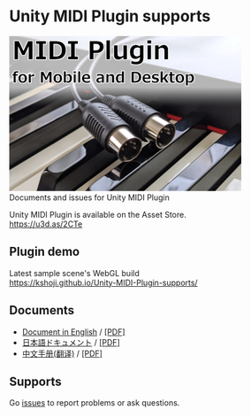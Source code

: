 # Unity MIDI Plugin supports
![card image](images/card-image.png)  
Documents and issues for Unity MIDI Plugin

Unity MIDI Plugin is available on the Asset Store.  
https://u3d.as/2CTe

## Plugin demo
Latest sample scene's WebGL build  
https://kshoji.github.io/Unity-MIDI-Plugin-supports/

## Documents
- [Document in English](documents/MIDI-Plugin-for-Mobile-and-Desktop.md) / [[PDF]](documents/MIDI-Plugin-for-Mobile-and-Desktop.pdf)
- [日本語ドキュメント](documents/MIDI-Plugin-for-Mobile-and-Desktop-JP.md) / [[PDF]](documents/MIDI-Plugin-for-Mobile-and-Desktop-JP.pdf)
- [中文手册(翻译)](documents/MIDI-Plugin-for-Mobile-and-Desktop-CN.md) / [[PDF]](documents/MIDI-Plugin-for-Mobile-and-Desktop-CN.pdf)

## Supports
Go [issues](https://github.com/kshoji/Unity-MIDI-Plugin-supports/issues) to report problems or ask questions.
